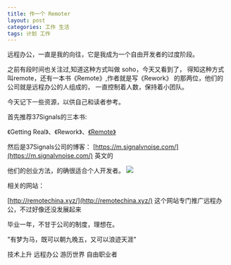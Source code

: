 ```yaml
---
title: 作一个 Remoter
layout: post
categories: 工作 生活
tags: 计划 工作
---
```


远程办公，一直是我的向往，它是我成为一个自由开发者的过度阶段。

之前有段时间也关注过,知道这种方式叫做 soho，今天又看到了， 得知这种方式叫remote，还有一本书《Remote》,作者就是写《Rework》 的那两位，他们的公司就是远程办公的人组成的，
一直控制着人数，保持着小团队。

今天记下一些资源，以供自己和读者参考。

首先推荐37Signals的三本书:

《Getting Real》、《Rework》、[《Remote》](http://www.jianshu.com/notebooks/41672/latest)

然后是37Signals公司的博客：
[https://m.signalvnoise.com/](https://m.signalvnoise.com/) 英文的

他们的创业方法，的确很适合个人开发者。
![](http://cms.csdnimg.cn/article/201311/25/5292c893778be.jpg)

相关的网站：

[http://remotechina.xyz/](http://remotechina.xyz/) 这个网站专门推广远程办公，不过好像还没发展起来

毕业一年，不甘于公司的制度，理想在。

"有梦为马，既可以朝九晚五，又可以浪迹天涯"

 技术上升
 远程办公
 游历世界
 自由职业者
